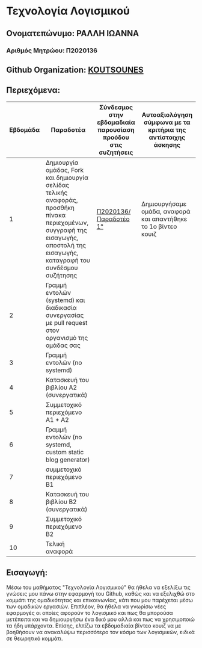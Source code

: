 # Τεχνολογία Λογισμικού 
## Ονοματεπώνυμο: ΡΑΛΛΗ ΙΩΑΝΝΑ

### Αριθμός Μητρώου: Π2020136

## Github Organization: [KOUTSOUNES](https://github.com/KOUTSOUNES)

## Περιεχόμενα:
| Εβδομάδα | Παραδοτέα | Σύνδεσμος στην εβδομαδιαία παρουσίαση προόδου στις συζητήσεις | Αυτοαξιολόγηση σύμφωνα με τα κριτήρια της αντίστοιχης άσκησης |
| --- | --- | --- | --- |
| 1 | Δημιουργία ομάδας, Fork και δημιουργία σελίδας τελικής αναφοράς, προσθήκη πίνακα περιεχομένων, συγγραφή της εισαγωγής, αποστολή της εισαγωγής, καταγραφή του συνδέσμου συζήτησης| [Π2020136/Παραδοτέο 1°](https://github.com/courses-ionio/sw/discussions/1208) | Δημιουργήσαμε ομάδα, αναφορά και απαντήθηκε το 1ο βίντεο κουιζ |
| 2 | Γραμμή εντολών (systemd) και διαδικασία συνεργασίας με pull request στον οργανισμό της ομάδας σας | | |
| 3 | Γραμμή εντολών (no systemd) | | |
| 4 | Κατασκευή του βιβλίου Α2 (συνεργατικά) | | |
| 5 | Συμμετοχικό περιεχόμενο A1 + A2 | | |
| 6 | Γραμμή εντολών (no systemd, custom static blog generator) | | |
| 7 | συμμετοχικό περιεχόμενο B1 | | |
| 8 | Κατασκευή του βιβλίου Β2 (συνεργατικά) | | |
| 9 | Συμμετοχικό περιεχόμενο B2 | | |
| 10 | Τελική αναφορά | | |

## Εισαγωγή:
Μέσω του μαθήματος "Τεχνολογία Λογισμικού" θα ήθελα να εξελίξω τις γνώσεις μου πάνω στην εφαρμογή του Github, καθώς και να εξελιχθώ στο κομμάτι της ομαδικότητας και επικοινωνίας, κάτι που μου παρέχεται μέσω των ομαδικών εργασιών. Επιπλέον, θα ήθελα να γνωρίσω νέες εφαρμογές οι οποίες αφορούν το λογισμικό και πως θα μπορούσα μετέπειτα και να δημιουργήσω ένα δικό μου αλλά και πως να χρησιμοποιώ τα ήδη υπάρχοντα.
Επίσης, ελπίζω τα εβδομαδιαία βίντεο κουιζ να με βοηθήσουν να ανακαλύψω περισσότερο τον κόσμο των λογισμικών, ειδικά σε θεωρητικό κομμάτι.
